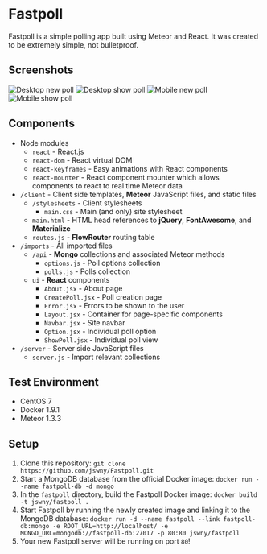 # Fastpoll
Fastpoll is a simple polling app built using Meteor and React. It was created to be extremely simple, not bulletproof.

## Screenshots
![Desktop new poll](http://i.imgur.com/ElmOdI3.png "Desktop new poll")
![Desktop show poll](http://i.imgur.com/6AY8rlA.png "Desktop show poll")
![Mobile new poll](http://i.imgur.com/YL5jPfZ.png "Mobile new poll")
![Mobile show poll](http://i.imgur.com/s8cAoRn.png "Desktop show poll")

## Components
- Node modules
  - `react` - React.js
  - `react-dom` - React virtual DOM
  - `react-keyframes` - Easy animations with React components
  - `react-mounter` - React component mounter which allows components to react to real time Meteor data
- `/client` - Client side templates, **Meteor** JavaScript files, and static files
  - `/stylesheets` - Client stylesheets
    - `main.css` - Main (and only) site stylesheet
  - `main.html` -  HTML head references to **jQuery**, **FontAwesome**, and **Materialize**
  - `routes.js` - **FlowRouter** routing table
- `/imports` - All imported files
  - `/api` - **Mongo** collections and associated Meteor methods
    - `options.js` - Poll options collection
    - `polls.js` - Polls collection
  - `ui` - **React** components
    - `About.jsx` - About page
    - `CreatePoll.jsx` - Poll creation page
    - `Error.jsx` - Errors to be shown to the user
    - `Layout.jsx` - Container for page-specific components
    - `Navbar.jsx` - Site navbar
    - `Option.jsx` - Individual poll option
    - `ShowPoll.jsx` - Individual poll view
- `/server` - Server side JavaScript files
  - `server.js` - Import relevant collections

## Test Environment
- CentOS 7
- Docker 1.9.1
- Meteor 1.3.3

## Setup
1. Clone this repository: `git clone https://github.com/jswny/Fastpoll.git`
2. Start a MongoDB database from the official Docker image: `docker run --name fastpoll-db -d mongo`
3. In the `fastpoll` directory, build the Fastpoll Docker image: `docker build -t jswny/fastpoll .`
4. Start Fastpoll by running the newly created image and linking it to the MongoDB database: `docker run -d --name fastpoll --link fastpoll-db:mongo -e ROOT_URL=http://localhost/ -e MONGO_URL=mongodb://fastpoll-db:27017 -p 80:80 jswny/fastpoll`
5. Your new Fastpoll server will be running on port `80`!
